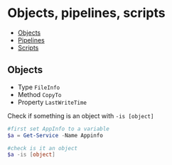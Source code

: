 # Objects, pipelines, scripts

- [Objects](https://ttc2060.pages.labranet.jamk.fi/Powershell/09-Objects/)
- [Pipelines](https://ttc2060.pages.labranet.jamk.fi/Powershell/11-Pipeline/)
- [Scripts](https://ttc2060.pages.labranet.jamk.fi/Powershell/10-Scripts/)

## Objects

- Type `FileInfo`
- Method `CopyTo`
- Property `LastWriteTime`


Check if something is an object with `-is [object]`

```ps1
#first set AppInfo to a variable
$a = Get-Service -Name Appinfo

#check is it an object
$a -is [object]
```